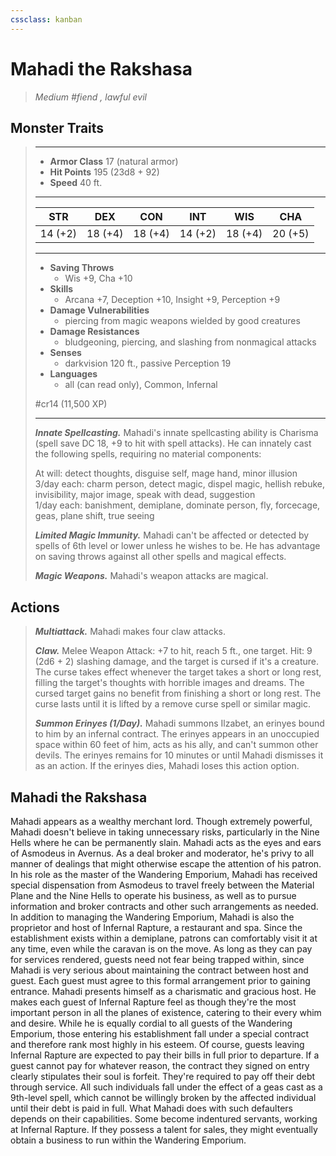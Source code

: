 ```yaml
---
cssclass: kanban
---
```


# Mahadi the Rakshasa
>*Medium #fiend , lawful evil*
## Monster Traits
>___
>- **Armor Class** 17 (natural armor)
>- **Hit Points** 195 (23d8 + 92)
>- **Speed** 40 ft.
>___
>|STR|DEX|CON|INT|WIS|CHA|
>|:---:|:---:|:---:|:---:|:---:|:---:|
>|14 (+2)|18 (+4)|18 (+4)|14 (+2)|18 (+4)|20 (+5)|
>___
>- **Saving Throws**
>	 - Wis +9, Cha +10
>- **Skills**
>	 - Arcana +7, Deception +10, Insight +9, Perception +9
>- **Damage Vulnerabilities**
>	 - piercing from magic weapons wielded by good creatures
>- **Damage Resistances**
>	 - bludgeoning, piercing, and slashing from nonmagical attacks
>- **Senses**
>	 - darkvision 120 ft., passive Perception 19
>- **Languages**
>	 - all (can read only), Common, Infernal
>
> #cr14 (11,500 XP)
>___
>***Innate Spellcasting.*** Mahadi's innate spellcasting ability is Charisma (spell save DC 18, +9 to hit with spell attacks). He can innately cast the following spells, requiring no material components:  
>
>At will: detect thoughts, disguise self, mage hand, minor illusion  
>3/day each: charm person, detect magic, dispel magic, hellish rebuke, invisibility, major image, speak with dead, suggestion  
>1/day each: banishment, demiplane, dominate person, fly, forcecage, geas, plane shift, true seeing  
>
>
>***Limited Magic Immunity.*** Mahadi can't be affected or detected by spells of 6th level or lower unless he wishes to be. He has advantage on saving throws against all other spells and magical effects.  
>
>***Magic Weapons.*** Mahadi's weapon attacks are magical.  
>
## Actions
>***Multiattack.*** Mahadi makes four claw attacks.  
>
>***Claw.*** Melee Weapon Attack: +7 to hit, reach 5 ft., one target. Hit: 9 (2d6 + 2) slashing damage, and the target is cursed if it's a creature. The curse takes effect whenever the target takes a short or long rest, filling the target's thoughts with horrible images and dreams. The cursed target gains no benefit from finishing a short or long rest. The curse lasts until it is lifted by a remove curse spell or similar magic.  
>
>***Summon Erinyes (1/Day).*** Mahadi summons Ilzabet, an erinyes bound to him by an infernal contract. The erinyes appears in an unoccupied space within 60 feet of him, acts as his ally, and can't summon other devils. The erinyes remains for 10 minutes or until Mahadi dismisses it as an action. If the erinyes dies, Mahadi loses this action option.
## Mahadi the Rakshasa
Mahadi appears as a wealthy merchant lord. Though extremely powerful, Mahadi doesn't believe in taking unnecessary risks, particularly in the Nine Hells where he can be permanently slain. Mahadi acts as the eyes and ears of Asmodeus in Avernus. As a deal broker and moderator, he's privy to all manner of dealings that might otherwise escape the attention of his patron.
In his role as the master of the Wandering Emporium, Mahadi has received special dispensation from Asmodeus to travel freely between the Material Plane and the Nine Hells to operate his business, as well as to pursue information and broker contracts and other such arrangements as needed.
In addition to managing the Wandering Emporium, Mahadi is also the proprietor and host of Infernal Rapture, a restaurant and spa. Since the establishment exists within a demiplane, patrons can comfortably visit it at any time, even while the caravan is on the move. As long as they can pay for services rendered, guests need not fear being trapped within, since Mahadi is very serious about maintaining the contract between host and guest. Each guest must agree to this formal arrangement prior to gaining entrance.
Mahadi presents himself as a charismatic and gracious host. He makes each guest of Infernal Rapture feel as though they're the most important person in all the planes of existence, catering to their every whim and desire. While he is equally cordial to all guests of the Wandering Emporium, those entering his establishment fall under a special contract and therefore rank most highly in his esteem.
Of course, guests leaving Infernal Rapture are expected to pay their bills in full prior to departure. If a guest cannot pay for whatever reason, the contract they signed on entry clearly stipulates their soul is forfeit. They're required to pay off their debt through service. All such individuals fall under the effect of a geas cast as a 9th-level spell, which cannot be willingly broken by the affected individual until their debt is paid in full. What Mahadi does with such defaulters depends on their capabilities. Some become indentured servants, working at Infernal Rapture. If they possess a talent for sales, they might eventually obtain a business to run within the Wandering Emporium.
